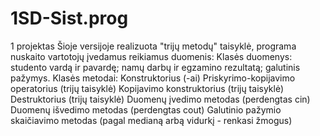 # 1SD-Sist.prog
1 projektas
Šioje versijoje realizuota "trijų metodų" taisyklė, programa nuskaito vartotojų įvedamus reikiamus duomenis:
Klasės duomenys:
studento vardą ir pavardę;
namų darbų ir egzamino rezultatą;
galutinis pažymys.
Klasės metodai: 
Konstruktorius (-ai) 
Priskyrimo-kopijavimo operatorius (trijų taisyklė)
Kopijavimo konstruktorius (trijų taisyklė)
Destruktorius (trijų taisyklė)
Duomenų įvedimo metodas (perdengtas cin)
Duomenų išvedimo metodas (perdengtas cout)
Galutinio pažymio skaičiavimo metodas (pagal medianą arbą vidurkį - renkasi žmogus)
